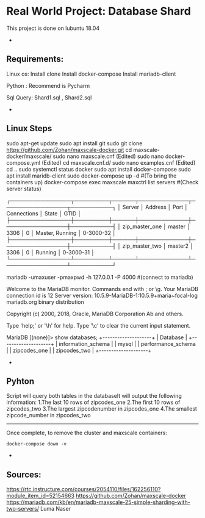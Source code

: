 # Real World Project: Database Shard

This project is done on lubuntu 18.04

-	
## Requirements:

Linux os: Install clone 
          Install docker-compose
	  Install mariadb-client

Python  : Recommend is Pycharm

Sql Query: Shard1.sql , Shard2.sql

-
## Linux Steps
sudo apt-get update
sudo apt install git
sudo git clone https://github.com/Zohan/maxscale-docker.git
cd maxscale-docker/maxscale/
sudo nano maxscale.cnf (Edited)
sudo nano docker-compose.yml (Edited)
cd maxscale.cnf.d/
sudo nano examples.cnf (Edited)
cd ..
sudo systemctl status docker
sudo apt install docker-compose
sudo apt install maridb-client
sudo docker-compose up -d #(To bring the containers up)
docker-compose exec maxscale maxctrl list servers #(Check server status)

┌────────────────┬─────────┬──────┬─────────────┬─────────────────┬───────────┐
│ Server         │ Address │ Port │ Connections │ State           │ GTID      │
├────────────────┼─────────┼──────┼─────────────┼─────────────────┼───────────┤
│ zip_master_one │ master  │ 3306 │ 0           │ Master, Running │ 0-3000-32 │
├────────────────┼─────────┼──────┼─────────────┼─────────────────┼───────────┤
│ zip_master_two │ master2 │ 3306 │ 0           │ Running         │ 0-3000-31 │
└────────────────┴─────────┴──────┴─────────────┴─────────────────┴───────────┘

mariadb -umaxuser -pmaxpwd -h 127.0.0.1 -P 4000 #(connect to mariadb)

Welcome to the MariaDB monitor.  Commands end with ; or \g.
Your MariaDB connection id is 12
Server version: 10.5.9-MariaDB-1:10.5.9+maria~focal-log mariadb.org binary distribution

Copyright (c) 2000, 2018, Oracle, MariaDB Corporation Ab and others.

Type 'help;' or '\h' for help. Type '\c' to clear the current input statement.

MariaDB [(none)]> show databases;
+--------------------+
| Database           |
+--------------------+
| information_schema |
| mysql              |
| performance_schema |
| zipcodes_one       |
| zipcodes_two       |
+--------------------+


-
## Pyhton

Script will query both tables in the databaseIt will output the following information:
1.The last 10 rows of zipcodes_one
2.The first 10 rows of zipcodes_two
3.The largest zipcodenumber in zipcodes_one
4.The smallest zipcode_number in zipcodes_two


---
Once complete, to remove the cluster and maxscale containers:

```
docker-compose down -v
```

-
## Sources:
https://rtc.instructure.com/courses/2054110/files/162256110?module_item_id=52154663
https://github.com/Zohan/maxscale-docker
https://mariadb.com/kb/en/mariadb-maxscale-25-simple-sharding-with-two-servers/
Luma Naser
